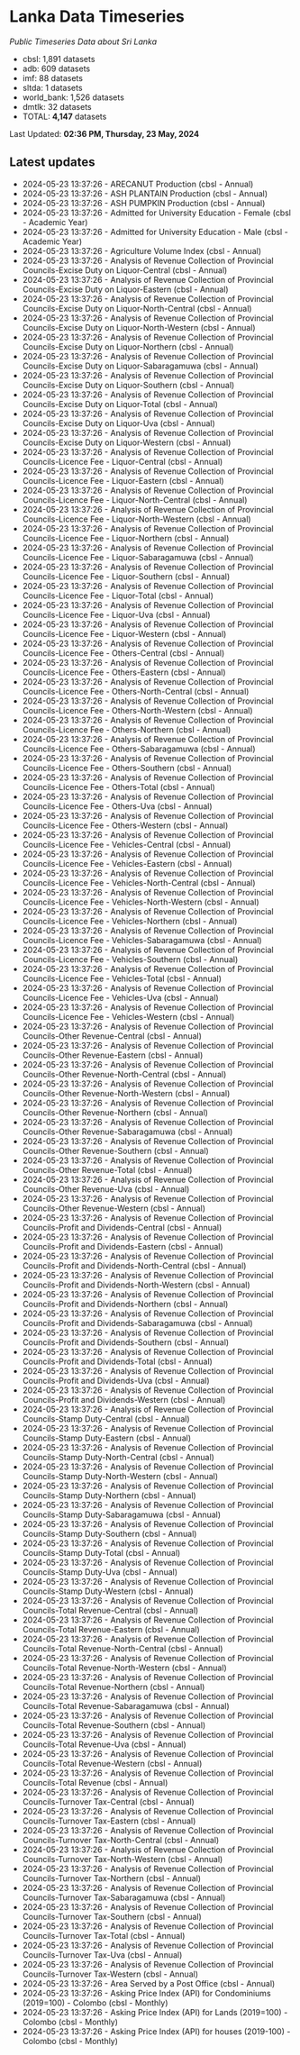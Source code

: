 # Lanka Data Timeseries
*Public Timeseries Data about Sri Lanka*

* cbsl: 1,891 datasets
* adb: 609 datasets
* imf: 88 datasets
* sltda: 1 datasets
* world_bank: 1,526 datasets
* dmtlk: 32 datasets
* TOTAL: **4,147** datasets

Last Updated: **02:36 PM, Thursday, 23 May, 2024**

## Latest updates

* 2024-05-23 13:37:26 - ARECANUT Production (cbsl - Annual)
* 2024-05-23 13:37:26 - ASH PLANTAIN Production (cbsl - Annual)
* 2024-05-23 13:37:26 - ASH PUMPKIN Production (cbsl - Annual)
* 2024-05-23 13:37:26 - Admitted for University Education - Female (cbsl - Academic Year)
* 2024-05-23 13:37:26 - Admitted for University Education - Male (cbsl - Academic Year)
* 2024-05-23 13:37:26 - Agriculture Volume Index (cbsl - Annual)
* 2024-05-23 13:37:26 - Analysis of Revenue Collection of Provincial Councils-Excise Duty on Liquor-Central (cbsl - Annual)
* 2024-05-23 13:37:26 - Analysis of Revenue Collection of Provincial Councils-Excise Duty on Liquor-Eastern (cbsl - Annual)
* 2024-05-23 13:37:26 - Analysis of Revenue Collection of Provincial Councils-Excise Duty on Liquor-North-Central (cbsl - Annual)
* 2024-05-23 13:37:26 - Analysis of Revenue Collection of Provincial Councils-Excise Duty on Liquor-North-Western (cbsl - Annual)
* 2024-05-23 13:37:26 - Analysis of Revenue Collection of Provincial Councils-Excise Duty on Liquor-Northern (cbsl - Annual)
* 2024-05-23 13:37:26 - Analysis of Revenue Collection of Provincial Councils-Excise Duty on Liquor-Sabaragamuwa (cbsl - Annual)
* 2024-05-23 13:37:26 - Analysis of Revenue Collection of Provincial Councils-Excise Duty on Liquor-Southern (cbsl - Annual)
* 2024-05-23 13:37:26 - Analysis of Revenue Collection of Provincial Councils-Excise Duty on Liquor-Total (cbsl - Annual)
* 2024-05-23 13:37:26 - Analysis of Revenue Collection of Provincial Councils-Excise Duty on Liquor-Uva (cbsl - Annual)
* 2024-05-23 13:37:26 - Analysis of Revenue Collection of Provincial Councils-Excise Duty on Liquor-Western (cbsl - Annual)
* 2024-05-23 13:37:26 - Analysis of Revenue Collection of Provincial Councils-Licence Fee - Liquor-Central (cbsl - Annual)
* 2024-05-23 13:37:26 - Analysis of Revenue Collection of Provincial Councils-Licence Fee - Liquor-Eastern (cbsl - Annual)
* 2024-05-23 13:37:26 - Analysis of Revenue Collection of Provincial Councils-Licence Fee - Liquor-North-Central (cbsl - Annual)
* 2024-05-23 13:37:26 - Analysis of Revenue Collection of Provincial Councils-Licence Fee - Liquor-North-Western (cbsl - Annual)
* 2024-05-23 13:37:26 - Analysis of Revenue Collection of Provincial Councils-Licence Fee - Liquor-Northern (cbsl - Annual)
* 2024-05-23 13:37:26 - Analysis of Revenue Collection of Provincial Councils-Licence Fee - Liquor-Sabaragamuwa (cbsl - Annual)
* 2024-05-23 13:37:26 - Analysis of Revenue Collection of Provincial Councils-Licence Fee - Liquor-Southern (cbsl - Annual)
* 2024-05-23 13:37:26 - Analysis of Revenue Collection of Provincial Councils-Licence Fee - Liquor-Total (cbsl - Annual)
* 2024-05-23 13:37:26 - Analysis of Revenue Collection of Provincial Councils-Licence Fee - Liquor-Uva (cbsl - Annual)
* 2024-05-23 13:37:26 - Analysis of Revenue Collection of Provincial Councils-Licence Fee - Liquor-Western (cbsl - Annual)
* 2024-05-23 13:37:26 - Analysis of Revenue Collection of Provincial Councils-Licence Fee - Others-Central (cbsl - Annual)
* 2024-05-23 13:37:26 - Analysis of Revenue Collection of Provincial Councils-Licence Fee - Others-Eastern (cbsl - Annual)
* 2024-05-23 13:37:26 - Analysis of Revenue Collection of Provincial Councils-Licence Fee - Others-North-Central (cbsl - Annual)
* 2024-05-23 13:37:26 - Analysis of Revenue Collection of Provincial Councils-Licence Fee - Others-North-Western (cbsl - Annual)
* 2024-05-23 13:37:26 - Analysis of Revenue Collection of Provincial Councils-Licence Fee - Others-Northern (cbsl - Annual)
* 2024-05-23 13:37:26 - Analysis of Revenue Collection of Provincial Councils-Licence Fee - Others-Sabaragamuwa (cbsl - Annual)
* 2024-05-23 13:37:26 - Analysis of Revenue Collection of Provincial Councils-Licence Fee - Others-Southern (cbsl - Annual)
* 2024-05-23 13:37:26 - Analysis of Revenue Collection of Provincial Councils-Licence Fee - Others-Total (cbsl - Annual)
* 2024-05-23 13:37:26 - Analysis of Revenue Collection of Provincial Councils-Licence Fee - Others-Uva (cbsl - Annual)
* 2024-05-23 13:37:26 - Analysis of Revenue Collection of Provincial Councils-Licence Fee - Others-Western (cbsl - Annual)
* 2024-05-23 13:37:26 - Analysis of Revenue Collection of Provincial Councils-Licence Fee - Vehicles-Central (cbsl - Annual)
* 2024-05-23 13:37:26 - Analysis of Revenue Collection of Provincial Councils-Licence Fee - Vehicles-Eastern (cbsl - Annual)
* 2024-05-23 13:37:26 - Analysis of Revenue Collection of Provincial Councils-Licence Fee - Vehicles-North-Central (cbsl - Annual)
* 2024-05-23 13:37:26 - Analysis of Revenue Collection of Provincial Councils-Licence Fee - Vehicles-North-Western (cbsl - Annual)
* 2024-05-23 13:37:26 - Analysis of Revenue Collection of Provincial Councils-Licence Fee - Vehicles-Northern (cbsl - Annual)
* 2024-05-23 13:37:26 - Analysis of Revenue Collection of Provincial Councils-Licence Fee - Vehicles-Sabaragamuwa (cbsl - Annual)
* 2024-05-23 13:37:26 - Analysis of Revenue Collection of Provincial Councils-Licence Fee - Vehicles-Southern (cbsl - Annual)
* 2024-05-23 13:37:26 - Analysis of Revenue Collection of Provincial Councils-Licence Fee - Vehicles-Total (cbsl - Annual)
* 2024-05-23 13:37:26 - Analysis of Revenue Collection of Provincial Councils-Licence Fee - Vehicles-Uva (cbsl - Annual)
* 2024-05-23 13:37:26 - Analysis of Revenue Collection of Provincial Councils-Licence Fee - Vehicles-Western (cbsl - Annual)
* 2024-05-23 13:37:26 - Analysis of Revenue Collection of Provincial Councils-Other Revenue-Central (cbsl - Annual)
* 2024-05-23 13:37:26 - Analysis of Revenue Collection of Provincial Councils-Other Revenue-Eastern (cbsl - Annual)
* 2024-05-23 13:37:26 - Analysis of Revenue Collection of Provincial Councils-Other Revenue-North-Central (cbsl - Annual)
* 2024-05-23 13:37:26 - Analysis of Revenue Collection of Provincial Councils-Other Revenue-North-Western (cbsl - Annual)
* 2024-05-23 13:37:26 - Analysis of Revenue Collection of Provincial Councils-Other Revenue-Northern (cbsl - Annual)
* 2024-05-23 13:37:26 - Analysis of Revenue Collection of Provincial Councils-Other Revenue-Sabaragamuwa (cbsl - Annual)
* 2024-05-23 13:37:26 - Analysis of Revenue Collection of Provincial Councils-Other Revenue-Southern (cbsl - Annual)
* 2024-05-23 13:37:26 - Analysis of Revenue Collection of Provincial Councils-Other Revenue-Total (cbsl - Annual)
* 2024-05-23 13:37:26 - Analysis of Revenue Collection of Provincial Councils-Other Revenue-Uva (cbsl - Annual)
* 2024-05-23 13:37:26 - Analysis of Revenue Collection of Provincial Councils-Other Revenue-Western (cbsl - Annual)
* 2024-05-23 13:37:26 - Analysis of Revenue Collection of Provincial Councils-Profit and Dividends-Central (cbsl - Annual)
* 2024-05-23 13:37:26 - Analysis of Revenue Collection of Provincial Councils-Profit and Dividends-Eastern (cbsl - Annual)
* 2024-05-23 13:37:26 - Analysis of Revenue Collection of Provincial Councils-Profit and Dividends-North-Central (cbsl - Annual)
* 2024-05-23 13:37:26 - Analysis of Revenue Collection of Provincial Councils-Profit and Dividends-North-Western (cbsl - Annual)
* 2024-05-23 13:37:26 - Analysis of Revenue Collection of Provincial Councils-Profit and Dividends-Northern (cbsl - Annual)
* 2024-05-23 13:37:26 - Analysis of Revenue Collection of Provincial Councils-Profit and Dividends-Sabaragamuwa (cbsl - Annual)
* 2024-05-23 13:37:26 - Analysis of Revenue Collection of Provincial Councils-Profit and Dividends-Southern (cbsl - Annual)
* 2024-05-23 13:37:26 - Analysis of Revenue Collection of Provincial Councils-Profit and Dividends-Total (cbsl - Annual)
* 2024-05-23 13:37:26 - Analysis of Revenue Collection of Provincial Councils-Profit and Dividends-Uva (cbsl - Annual)
* 2024-05-23 13:37:26 - Analysis of Revenue Collection of Provincial Councils-Profit and Dividends-Western (cbsl - Annual)
* 2024-05-23 13:37:26 - Analysis of Revenue Collection of Provincial Councils-Stamp Duty-Central (cbsl - Annual)
* 2024-05-23 13:37:26 - Analysis of Revenue Collection of Provincial Councils-Stamp Duty-Eastern (cbsl - Annual)
* 2024-05-23 13:37:26 - Analysis of Revenue Collection of Provincial Councils-Stamp Duty-North-Central (cbsl - Annual)
* 2024-05-23 13:37:26 - Analysis of Revenue Collection of Provincial Councils-Stamp Duty-North-Western (cbsl - Annual)
* 2024-05-23 13:37:26 - Analysis of Revenue Collection of Provincial Councils-Stamp Duty-Northern (cbsl - Annual)
* 2024-05-23 13:37:26 - Analysis of Revenue Collection of Provincial Councils-Stamp Duty-Sabaragamuwa (cbsl - Annual)
* 2024-05-23 13:37:26 - Analysis of Revenue Collection of Provincial Councils-Stamp Duty-Southern (cbsl - Annual)
* 2024-05-23 13:37:26 - Analysis of Revenue Collection of Provincial Councils-Stamp Duty-Total (cbsl - Annual)
* 2024-05-23 13:37:26 - Analysis of Revenue Collection of Provincial Councils-Stamp Duty-Uva (cbsl - Annual)
* 2024-05-23 13:37:26 - Analysis of Revenue Collection of Provincial Councils-Stamp Duty-Western (cbsl - Annual)
* 2024-05-23 13:37:26 - Analysis of Revenue Collection of Provincial Councils-Total Revenue-Central (cbsl - Annual)
* 2024-05-23 13:37:26 - Analysis of Revenue Collection of Provincial Councils-Total Revenue-Eastern (cbsl - Annual)
* 2024-05-23 13:37:26 - Analysis of Revenue Collection of Provincial Councils-Total Revenue-North-Central (cbsl - Annual)
* 2024-05-23 13:37:26 - Analysis of Revenue Collection of Provincial Councils-Total Revenue-North-Western (cbsl - Annual)
* 2024-05-23 13:37:26 - Analysis of Revenue Collection of Provincial Councils-Total Revenue-Northern (cbsl - Annual)
* 2024-05-23 13:37:26 - Analysis of Revenue Collection of Provincial Councils-Total Revenue-Sabaragamuwa (cbsl - Annual)
* 2024-05-23 13:37:26 - Analysis of Revenue Collection of Provincial Councils-Total Revenue-Southern (cbsl - Annual)
* 2024-05-23 13:37:26 - Analysis of Revenue Collection of Provincial Councils-Total Revenue-Uva (cbsl - Annual)
* 2024-05-23 13:37:26 - Analysis of Revenue Collection of Provincial Councils-Total Revenue-Western (cbsl - Annual)
* 2024-05-23 13:37:26 - Analysis of Revenue Collection of Provincial Councils-Total Revenue (cbsl - Annual)
* 2024-05-23 13:37:26 - Analysis of Revenue Collection of Provincial Councils-Turnover Tax-Central (cbsl - Annual)
* 2024-05-23 13:37:26 - Analysis of Revenue Collection of Provincial Councils-Turnover Tax-Eastern (cbsl - Annual)
* 2024-05-23 13:37:26 - Analysis of Revenue Collection of Provincial Councils-Turnover Tax-North-Central (cbsl - Annual)
* 2024-05-23 13:37:26 - Analysis of Revenue Collection of Provincial Councils-Turnover Tax-North-Western (cbsl - Annual)
* 2024-05-23 13:37:26 - Analysis of Revenue Collection of Provincial Councils-Turnover Tax-Northern (cbsl - Annual)
* 2024-05-23 13:37:26 - Analysis of Revenue Collection of Provincial Councils-Turnover Tax-Sabaragamuwa (cbsl - Annual)
* 2024-05-23 13:37:26 - Analysis of Revenue Collection of Provincial Councils-Turnover Tax-Southern (cbsl - Annual)
* 2024-05-23 13:37:26 - Analysis of Revenue Collection of Provincial Councils-Turnover Tax-Total (cbsl - Annual)
* 2024-05-23 13:37:26 - Analysis of Revenue Collection of Provincial Councils-Turnover Tax-Uva (cbsl - Annual)
* 2024-05-23 13:37:26 - Analysis of Revenue Collection of Provincial Councils-Turnover Tax-Western (cbsl - Annual)
* 2024-05-23 13:37:26 - Area Served by a Post Office (cbsl - Annual)
* 2024-05-23 13:37:26 - Asking Price Index (API) for Condominiums (2019=100) - Colombo (cbsl - Monthly)
* 2024-05-23 13:37:26 - Asking Price Index (API) for Lands (2019=100) - Colombo (cbsl - Monthly)
* 2024-05-23 13:37:26 - Asking Price Index (API) for houses (2019-100) - Colombo (cbsl - Monthly)
